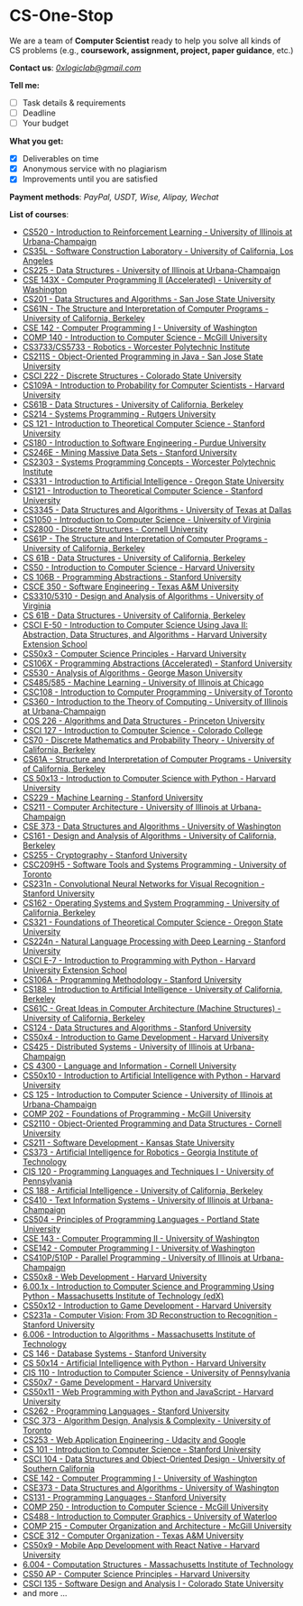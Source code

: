 
# CS-One-Stop

We are a team of **Computer Scientist** ready to help you solve all kinds of CS problems (e.g., **coursework, assignment, project, paper guidance**, etc.)

**Contact us**: *0xlogiclab@gmail.com*

**Tell me:**
- [ ] Task details & requirements
- [ ] Deadline
- [ ] Your budget

**What you get:**
- [x] Deliverables on time
- [x] Anonymous service with no plagiarism
- [x] Improvements until you are satisfied

**Payment methods**: *PayPal, USDT, Wise, Alipay, Wechat*

**List of courses**:
-   [CS520 - Introduction to Reinforcement Learning - University of Illinois at Urbana-Champaign](https://courses.engr.illinois.edu/cs598jh/Welcome.html)
-   [CS35L - Software Construction Laboratory - University of California, Los Angeles](https://web.cs.ucla.edu/classes/winter16/cs35L/)
-   [CS225 - Data Structures - University of Illinois at Urbana-Champaign](https://courses.engr.illinois.edu/cs225/fa2021/)
-   [CSE 143X - Computer Programming II (Accelerated) - University of Washington](https://courses.cs.washington.edu/courses/cse143x/21sp/)
-   [CS201 - Data Structures and Algorithms - San Jose State University](https://www.sjsu.edu/people/elena.ferrari/courses/cs201/index.html)
-   [CS61N - The Structure and Interpretation of Computer Programs - University of California, Berkeley](https://cs61n.org/)
-   [CSE 142 - Computer Programming I - University of Washington](https://courses.cs.washington.edu/courses/cse142/21su/)
-   [COMP 140 - Introduction to Computer Science - McGill University](https://www.mcgill.ca/study/2021-2022/courses/comp-140)
-   [CS3733/CS5733 - Robotics - Worcester Polytechnic Institute](https://www.wpi.edu/academics/departments/computer-science/courses/cs3733-robotics)
-   [CS211S - Object-Oriented Programming in Java - San Jose State University](https://www.sjsu.edu/people/bradley.herrin/courses/cs211s/index.html)
-   [CSCI 222 - Discrete Structures - Colorado State University](https://www.cs.colostate.edu/~cs222/schedule.html)
-   [CS109A - Introduction to Probability for Computer Scientists - Harvard University](https://canvas.harvard.edu/courses/70594)
-   [CS61B - Data Structures - University of California, Berkeley](https://inst.eecs.berkeley.edu/~cs61b/fa20/)
-   [CS214 - Systems Programming - Rutgers University](https://www.cs.rutgers.edu/~pxk/214/assignments.html)
-   [CS 121 - Introduction to Theoretical Computer Science - Stanford University](https://web.stanford.edu/class/cs121/)
-   [CS180 - Introduction to Software Engineering - Purdue University](https://courses.cs.purdue.edu/cs18000:fall21:start)
-   [CS246E - Mining Massive Data Sets - Stanford University](http://web.stanford.edu/class/cs246e/)
-   [CS2303 - Systems Programming Concepts - Worcester Polytechnic Institute](https://web.wpi.edu/Pubs/Catalogs/UGrad/CS/cs2303.html)
-   [CS331 - Introduction to Artificial Intelligence - Oregon State University](https://ecampus.oregonstate.edu/soc/ecatalog/course-detail.htm?subject=CS&coursenumber=331&campus=001)
-   [CS121 - Introduction to Theoretical Computer Science - Stanford University](https://web.stanford.edu/class/cs121/)
-   [CS3345 - Data Structures and Algorithms - University of Texas at Dallas](https://catalog.utdallas.edu/2021/undergraduate/courses/cs3345)
-   [CS1050 - Introduction to Computer Science - University of Virginia](https://www.cs.virginia.edu/courses/cs1050/)
-   [CS2800 - Discrete Structures - Cornell University](https://www.cs.cornell.edu/courses/cs2800/2022sp/)
-   [CS61P - The Structure and Interpretation of Computer Programs - University of California, Berkeley](https://inst.eecs.berkeley.edu/~cs61p/sp21/)
-   [CS 61B - Data Structures - University of California, Berkeley](https://inst.eecs.berkeley.edu/~cs61b/fa20/)
-   [CS50 - Introduction to Computer Science - Harvard University](https://cs50.harvard.edu/)
-   [CS 106B - Programming Abstractions - Stanford University](https://web.stanford.edu/class/cs106b/)
-   [CSCE 350 - Software Engineering - Texas A&M University](https://courses.csce.tamu.edu/ark/csce350/spring22/)
-   [CS3310/5310 - Design and Analysis of Algorithms - University of Virginia](http://people.cs.virginia.edu/~shelat/Courses/AlgSp20/)
-   [CS 61B - Data Structures - University of California, Berkeley](https://inst.eecs.berkeley.edu/~cs61b/su21/)
-   [CSCI E-50 - Introduction to Computer Science Using Java II: Abstraction, Data Structures, and Algorithms - Harvard University Extension School](https://www.extension.harvard.edu/course-catalog/courses/introduction-computer-science-using-java-ii-abstraction-data-structures-and)
-   [CS50x3 - Computer Science Principles - Harvard University](https://cs50.harvard.edu/x/2022/)
-   [CS106X - Programming Abstractions (Accelerated) - Stanford University](https://web.stanford.edu/class/cs106x/)
-   [CS530 - Analysis of Algorithms - George Mason University](https://cs.gmu.edu/~tcannon1/cs530.html)
-   [CS485/585 - Machine Learning - University of Illinois at Chicago](https://www.cs.uic.edu/~liub/teach/cs585-fall-2021/)
-   [CSC108 - Introduction to Computer Programming - University of Toronto](https://www.teach.cs.toronto.edu/~csc108h/fall/)
-   [CS360 - Introduction to the Theory of Computing - University of Illinois at Urbana-Champaign](https://cs.illinois.edu/courses/profile/CS360-AU21/catalog)
-   [COS 226 - Algorithms and Data Structures - Princeton University](https://www.cs.princeton.edu/courses/archive/spring22/cos226/index.html)
-   [CSCI 127 - Introduction to Computer Science - Colorado College](https://www.coloradocollege.edu/academics/dept/mathematics-computer-science/courses/csci127/)
-   [CS70 - Discrete Mathematics and Probability Theory - University of California, Berkeley](https://math.berkeley.edu/courses/offerings/2021/spring/cs-70)
-   [CS61A - Structure and Interpretation of Computer Programs - University of California, Berkeley](https://cs61a.org/)
-   [CS 50x13 - Introduction to Computer Science with Python - Harvard University](https://cs50.harvard.edu/x/2021/)
-   [CS229 - Machine Learning - Stanford University](https://see.stanford.edu/Course/CS229)
-   [CS211 - Computer Architecture - University of Illinois at Urbana-Champaign](https://cs2110.cs.illinois.edu/)
-   [CSE 373 - Data Structures and Algorithms - University of Washington](https://courses.cs.washington.edu/courses/cse373/21au/)
-   [CS161 - Design and Analysis of Algorithms - University of California, Berkeley](https://inst.eecs.berkeley.edu/~cs161/sp20/)
-   [CS255 - Cryptography - Stanford University](http://crypto.stanford.edu/~dabo/cs255/)
-   [CSC209H5 - Software Tools and Systems Programming - University of Toronto](https://fas.calendar.utoronto.ca/course/CSC209H5)
-   [CS231n - Convolutional Neural Networks for Visual Recognition - Stanford University](http://cs231n.stanford.edu/)
-   [CS162 - Operating Systems and System Programming - University of California, Berkeley](https://inst.eecs.berkeley.edu/~cs162/fa19/)
-   [CS321 - Foundations of Theoretical Computer Science - Oregon State University](https://ecampus.oregonstate.edu/soc/ecatalog/course-detail.htm?subject=CS&coursenumber=321&campus=001)
-   [CS224n - Natural Language Processing with Deep Learning - Stanford University](http://web.stanford.edu/class/cs224n/)
-   [CSCI E-7 - Introduction to Programming with Python - Harvard University Extension School](https://www.extension.harvard.edu/course-catalog/courses/introduction-programming-python/13695)
-   [CS106A - Programming Methodology - Stanford University](http://web.stanford.edu/class/cs106a/)
-   [CS188 - Introduction to Artificial Intelligence - University of California, Berkeley](http://ai.berkeley.edu/home.html)
-   [CS61C - Great Ideas in Computer Architecture (Machine Structures) - University of California, Berkeley](https://cs61c.org/)
-   [CS124 - Data Structures and Algorithms - Stanford University](https://web.stanford.edu/class/archive/cs/cs124/cs124.1176/)
-   [CS50x4 - Introduction to Game Development - Harvard University](https://cs50.harvard.edu/games/2018/)
-   [CS425 - Distributed Systems - University of Illinois at Urbana-Champaign](https://courses.engr.illinois.edu/cs425/fa2020/)
-   [CS 4300 - Language and Information - Cornell University](http://www.cs.cornell.edu/courses/cs4300/2022sp/)
-   [CS50x10 - Introduction to Artificial Intelligence with Python - Harvard University](https://cs50.harvard.edu/ai/)
-   [CS 125 - Introduction to Computer Science - University of Illinois at Urbana-Champaign](https://cs125.cs.illinois.edu/)
-   [COMP 202 - Foundations of Programming - McGill University](https://www.mcgill.ca/study/2021-2022/courses/comp-202)
-   [CS2110 - Object-Oriented Programming and Data Structures - Cornell University](https://www.cs.cornell.edu/courses/cs2110/2022sp/)
-   [CS211 - Software Development - Kansas State University](https://courses.k-state.edu/spring2022/CIS/211/)
-   [CS373 - Artificial Intelligence for Robotics - Georgia Institute of Technology](https://www.udacity.com/course/artificial-intelligence-for-robotics--cs373)
-   [CIS 120 - Programming Languages and Techniques I - University of Pennsylvania](https://www.seas.upenn.edu/~cis120/current/)
-   [CS 188 - Artificial Intelligence - University of California, Berkeley](http://ai.berkeley.edu/home.html)
-   [CS410 - Text Information Systems - University of Illinois at Urbana-Champaign](https://courses.engr.illinois.edu/cs410/sp2017/)
-   [CS504 - Principles of Programming Languages - Portland State University](https://www.pdx.edu/computer-science/cs-504-principles-programming-languages)
-   [CSE 143 - Computer Programming II - University of Washington](https://courses.cs.washington.edu/courses/cse143/21sp/)
-   [CSE142 - Computer Programming I - University of Washington](https://courses.cs.washington.edu/courses/cse142/21sp/)
-   [CS410P/510P - Parallel Programming - University of Illinois at Urbana-Champaign](https://courses.engr.illinois.edu/cs510p/sp2021/)
-   [CS50x8 - Web Development - Harvard University](https://cs50.harvard.edu/web/)
-   [6.00.1x - Introduction to Computer Science and Programming Using Python - Massachusetts Institute of Technology (edX)](https://www.edx.org/course/introduction-to-computer-science-and-programming-7)
-   [CS50x12 - Introduction to Game Development - Harvard University](https://cs50.harvard.edu/games/)
-   [CS231a - Computer Vision: From 3D Reconstruction to Recognition - Stanford University](http://web.stanford.edu/class/cs231a/)
-   [6.006 - Introduction to Algorithms - Massachusetts Institute of Technology](https://ocw.mit.edu/courses/electrical-engineering-and-computer-science/6-006-introduction-to-algorithms-fall-2011/)
-   [CS 146 - Database Systems - Stanford University](https://web.stanford.edu/class/cs146/)
-   [CS 50x14 - Artificial Intelligence with Python - Harvard University](https://cs50.harvard.edu/ai/)
-   [CIS 110 - Introduction to Computer Science - University of Pennsylvania](https://www.seas.upenn.edu/~cis110/current/)
-   [CS50x7 - Game Development - Harvard University](https://cs50.harvard.edu/games/)
-   [CS50x11 - Web Programming with Python and JavaScript - Harvard University](https://cs50.harvard.edu/web/)
-   [CS262 - Programming Languages - Stanford University](https://online.stanford.edu/courses/cs262-programming-languages)
-   [CSC 373 - Algorithm Design, Analysis & Complexity - University of Toronto](https://www.teach.cs.toronto.edu/~csc373h/fall/)
-   [CS253 - Web Application Engineering - Udacity and Google](https://www.udacity.com/course/web-development--cs253)
-   [CS 101 - Introduction to Computer Science - Stanford University](https://web.stanford.edu/class/cs101/index.html)
-   [CSCI 104 - Data Structures and Object-Oriented Design - University of Southern California](https://bytes.usc.edu/cs104/)
-   [CSE 142 - Computer Programming I - University of Washington](https://courses.cs.washington.edu/courses/cse142/21au/)
-   [CSE373 - Data Structures and Algorithms - University of Washington](https://courses.cs.washington.edu/courses/cse373/21wi/)
-   [CS131 - Programming Languages - Stanford University](https://web.stanford.edu/class/cs131/)
-   [COMP 250 - Introduction to Computer Science - McGill University](https://www.mcgill.ca/study/2021-2022/courses/comp-250)
-   [CS488 - Introduction to Computer Graphics - University of Waterloo](http://www.student.cs.uwaterloo.ca/~cs488/s21/)
-   [COMP 215 - Computer Organization and Architecture - McGill University](https://www.mcgill.ca/study/2021-2022/courses/comp-215)
-   [CSCE 312 - Computer Organization - Texas A&M University](https://courses.csce.tamu.edu/poldner/csce312/)
-   [CS50x9 - Mobile App Development with React Native - Harvard University](https://cs50.harvard.edu/mobile/)
-   [6.004 - Computation Structures - Massachusetts Institute of Technology](https://ocw.mit.edu/courses/electrical-engineering-and-computer-science/6-004-computation-structures-spring-2017/)
-   [CS50 AP - Computer Science Principles - Harvard University](https://cs50.harvard.edu/ap/)
-   [CSCI 135 - Software Design and Analysis I - Colorado State University](https://www.cs.colostate.edu/~cs135/schedule.html)
-   and more ...
